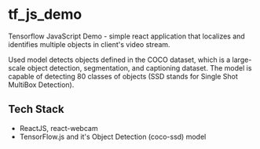 # tf_js_demo
Tensorflow JavaScript Demo - simple react application that localizes and identifies multiple objects in client's video stream.

Used model detects objects defined in the COCO dataset, which is a large-scale object detection, segmentation, and captioning dataset. The model is capable of detecting 80 classes of objects (SSD stands for Single Shot MultiBox Detection).

## Tech Stack
- ReactJS, react-webcam
- TensorFlow.js and it's Object Detection (coco-ssd) model